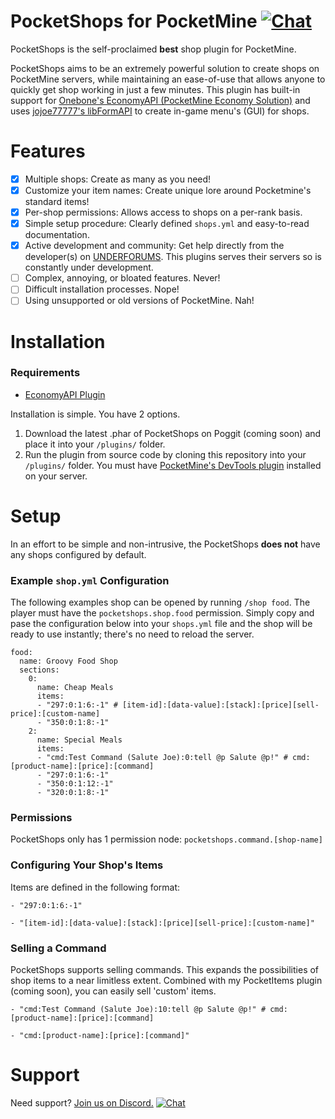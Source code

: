 # PocketShops for PocketMine [![Chat](https://img.shields.io/badge/chat-on%20discord-7289da.svg)](https://invite.gg/underforums)
PocketShops is the self-proclaimed **best** shop plugin for PocketMine.

PocketShops aims to be an extremely powerful solution to create shops on PocketMine servers, while maintaining an ease-of-use that allows anyone to quickly get shop working in just a few minutes. This plugin has built-in support for [Onebone's EconomyAPI (PocketMine Economy Solution)](https://github.com/onebone/EconomyS) and uses [jojoe77777's libFormAPI](https://github.com/jojoe77777/FormAPI) to create in-game menu's (GUI) for shops.

# Features
- [x] Multiple shops: Create as many as you need!
- [x] Customize your item names: Create unique lore around Pocketmine's standard items! 
- [x] Per-shop permissions: Allows access to shops on a per-rank basis.
- [x] Simple setup procedure: Clearly defined `shops.yml` and easy-to-read documentation.
- [x] Active development and community: Get help directly from the developer(s) on [UNDERFORUMS](http://underforums.com). This plugins serves their servers so is constantly under development.
- [ ] Complex, annoying, or bloated features. Never!
- [ ] Difficult installation processes. Nope!
- [ ] Using unsupported or old versions of PocketMine. Nah!

# Installation

### Requirements
- [EconomyAPI Plugin](https://poggit.pmmp.io/p/EconomyAPI)

Installation is simple. You have 2 options.
1. Download the latest .phar of PocketShops on Poggit (coming soon) and place it into your `/plugins/` folder.
2. Run the plugin from source code by cloning this repository into your `/plugins/` folder. You must have [PocketMine's DevTools plugin](https://poggit.pmmp.io/p/DevTools) installed on your server.

# Setup
In an effort to be simple and non-intrusive, the PocketShops **does not** have any shops configured by default.

### Example `shop.yml` Configuration
The following examples shop can be opened by running `/shop food`. The player must have the `pocketshops.shop.food` permission. Simply copy and pase the configuration below into your `shops.yml` file and the shop will be ready to use instantly; there's no need to reload the server.
```
food:
  name: Groovy Food Shop
  sections:
    0:
      name: Cheap Meals
      items:
      - "297:0:1:6:-1" # [item-id]:[data-value]:[stack]:[price][sell-price]:[custom-name]
      - "350:0:1:8:-1"
    2:
      name: Special Meals
      items:
      - "cmd:Test Command (Salute Joe):0:tell @p Salute @p!" # cmd:[product-name]:[price]:[command]
      - "297:0:1:6:-1"
      - "350:0:1:12:-1"
      - "320:0:1:8:-1"
```

### Permissions
PocketShops only has 1 permission node: `pocketshops.command.[shop-name]`

### Configuring Your Shop's Items
Items are defined in the following format:
```
- "297:0:1:6:-1"
```
```
- "[item-id]:[data-value]:[stack]:[price][sell-price]:[custom-name]"
```

### Selling a Command
PocketShops supports selling commands. This expands the possibilities of shop items to a near limitless extent. Combined with my PocketItems plugin (coming soon), you can easily sell 'custom' items.
```
- "cmd:Test Command (Salute Joe):10:tell @p Salute @p!" # cmd:[product-name]:[price]:[command]
```
```
- "cmd:[product-name]:[price]:[command]"
```

# Support
Need support? [Join us on Discord.](https://invite.gg/underforums/) [![Chat](https://img.shields.io/badge/chat-on%20discord-7289da.svg)](https://invite.gg/underforums)
